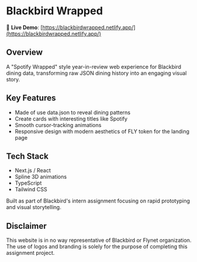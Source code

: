 # Blackbird Wrapped 

🚀 **Live Demo**: [https://blackbirdwrapped.netlify.app/](https://blackbirdwrapped.netlify.app/)

## Overview
A "Spotify Wrapped" style year-in-review web experience for Blackbird dining data, transforming raw JSON dining history into an engaging visual story.

## Key Features
- Made of use data.json to reveal dining patterns
- Create cards with interesting titles like Spotify
- Smooth cursor-tracking animations
- Responsive design with modern aesthetics of FLY token for the landing page

## Tech Stack
- Next.js / React
- Spline 3D animations
- TypeScript
- Tailwind CSS

Built as part of Blackbird's intern assignment focusing on rapid prototyping and visual storytelling. 

## Disclaimer 
This website is in no way representative of Blackbird or Flynet organization. The use of logos and branding is solely for the purpose of completing this assignment project.

